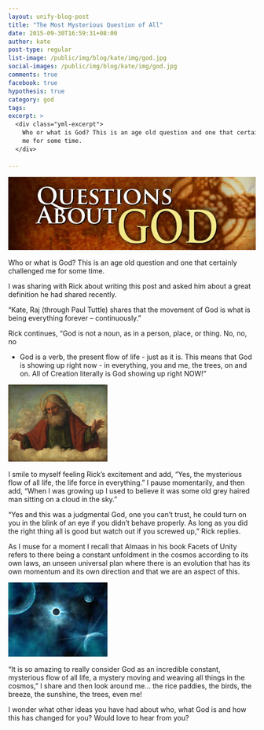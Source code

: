 ```yaml
---
layout: unify-blog-post
title: "The Most Mysterious Question of All"
date: 2015-09-30T16:59:31+08:00
author: kate
post-type: regular
list-image: /public/img/blog/kate/img/god.jpg
social-images: /public/img/blog/kate/img/god.jpg
comments: true
facebook: true
hypothesis: true
category: god
tags:
excerpt: >
  <div class="yml-excerpt">
    Who or what is God? This is an age old question and one that certainly challenged
    me for some time.
  </div>

---
```


![](/public/img/blog/kate/img/qog.jpg)

Who or what is God? This is an age old question and one that certainly challenged
me for some time.

I was sharing with Rick about writing this post and asked him about a great
definition he had shared recently.

“Kate, Raj (through Paul Tuttle) shares that the movement of God is what is
being everything forever – continuously.”

Rick continues, “God is not a noun, as in a person, place, or thing. No, no, no
- God is a verb, the present flow of life - just as it is. This means that God
is showing up right now - in everything, you and me, the trees, on and on. All
of Creation literally is God showing up right NOW!”

<img class="img-responsive rounded blog-img-right pull-right" width="40%" 
src="/public/img/blog/kate/img/god.jpg">

I smile to myself feeling Rick’s excitement and add, “Yes, the mysterious flow
of all life, the life force in everything.” I pause momentarily, and then add,
“When I was growing up I used to believe it was some old grey haired man
sitting on a cloud in the sky.”

“Yes and this was a judgmental God, one you can’t trust, he could turn on you
in the blink of an eye if you didn’t behave properly. As long as you did the
right thing all is good but watch out if you screwed up,” Rick replies.

As I muse for a moment I recall that Almaas in his book Facets of Unity refers
to there being a constant unfoldment in the cosmos according to its own laws,
an unseen universal plan where there is an evolution that has its own momentum
and its own direction and that we are an aspect of this.

<img class="img-responsive rounded blog-img-left pull-left" width="40%" 
src="/public/img/blog/kate/img/cosmos.jpg">

“It is so amazing to really consider God as an incredible constant, mysterious
flow of all life, a mystery moving and weaving all things in the cosmos,”
I share and then look around me&hellip; the rice paddies, the birds, the
breeze, the sunshine, the trees, even me! 

I wonder what other ideas you have had about who, what God is and how this has
changed for you? Would love to hear from you?

